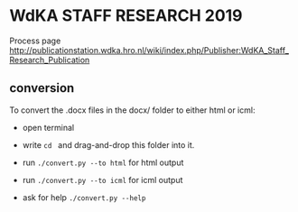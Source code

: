 # WdKA STAFF RESEARCH 2019

Process page <http://publicationstation.wdka.hro.nl/wiki/index.php/Publisher:WdKA_Staff_Research_Publication>

## conversion
To convert the .docx files in the docx/ folder to either html or icml:

* open terminal
* write `cd ` and drag-and-drop this folder into it.

* run `./convert.py --to html` for html output
* run `./convert.py --to icml` for icml output

* ask for help `./convert.py --help`

